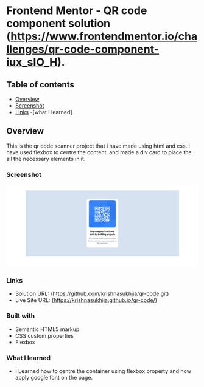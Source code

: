 
# Frontend Mentor - QR code component solution (https://www.frontendmentor.io/challenges/qr-code-component-iux_sIO_H).

## Table of contents
- [Overview](#overview)
- [Screenshot](#screenshot)
- [Links](#links)
-[what I learned]


## Overview
This is the qr code scanner project that i have made using html and css. i have used flexbox to centre the content. and made a div card to place the all the necessary elements in it.

### Screenshot
![alt text](screenshot.png)

### Links
- Solution URL: (https://github.com/krishnasukhija/qr-code.git)
- Live Site URL: (https://krishnasukhija.github.io/qr-code/)

### Built with
- Semantic HTML5 markup
- CSS custom properties
- Flexbox

### What I learned
- I Learned how to centre the container using flexbox property and how apply google font on the page.

